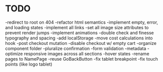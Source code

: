 # TODO

-redirect to root on 404
-refactor html semantics
-implement empty, error, and loading states
-implement all links
-set all image size attributes to prevent render jumps
-implement animations
-double check and finesse typography and spacing
-add localStorage
-move cost calculations into hook
-post checkout mutation
-disable checkout w/ empty cart
-organize component folder
-pluralize confirmation
-form validation
-metadata
-optimize responsive images across all sections
-hover states
-rename pages to NamePage
-reuse GoBackButton
-fix tablet breakpoint
-fix touch points (like logo tablet)

